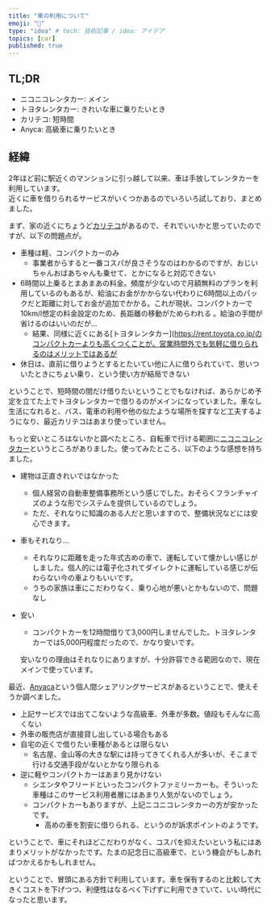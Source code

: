 ```yaml
---
title: "車の利用について"
emoji: "💭"
type: "idea" # tech: 技術記事 / idea: アイデア
topics: [car]
published: true
---
```

## TL;DR
* ニコニコレンタカー: メイン
* トヨタレンタカー: きれいな車に乗りたいとき
* カリテコ: 短時間
* Anyca: 高級車に乗りたいとき

## 経緯
2年ほど前に駅近くのマンションに引っ越して以来、車は手放してレンタカーを利用しています。  
近くに車を借りられるサービスがいくつかあるのでいろいろ試しており、まとめました。

まず、家の近くにちょうど[カリテコ](https://www.cariteco.com/)があるので、それでいいかと思っていたのですが、以下の問題点が。
* 車種は軽、コンパクトカーのみ
    - 事業者からすると一番コスパが良さそうなのはわかるのですが、おじいちゃんおばあちゃんも乗せて、とかになると対応できない
* 6時間以上乗るとまあまあの料金。頻度が少ないので月額無料のプランを利用しているのもあるが、給油にお金がかからない代わりに6時間以上のパックだと距離に対してお金が追加でかかる。これが現状、コンパクトカーで10km/l想定の料金設定のため、長距離の移動がためらわれる 。給油の手間が省けるのはいいのだが...
   - 結果、同様に近くにある[トヨタレンタカー](https://rent.toyota.co.jp/のコンパクトカーよりも高くつくことが。営業時間外でも気軽に借りられるのはメリットではあるが
* 休日は、直前に借りようとするとたいてい他に人に借りられていて、思いついたときにちょい乗り、という使い方が結局できない

ということで、短時間の間だけ借りたいということでもなければ、あらかじめ予定を立てた上でトヨタレンタカーで借りるのがメインになっていました。車なし生活になれると、バス、電車の利用や他の似たような場所を探すなど工夫するようになり、最近カリテコはあまり使っていません。

もっと安いところはないかと調べたところ、自転車で行ける範囲に[ニコニコレンタカー](https://www.2525r.com/)というところがありました。使ってみたところ、以下のような感想を持ちました。
* 建物は正直きれいではなかった
    - 個人経営の自動車整備事務所という感じでした。おそらくフランチャイズのような形でシステムを提供しているのでしょう。
    - ただ、それなりに知識のある人だと思いますので、整備状況などには安心できます。
* 車もそれなり...
   -  それなりに距離を走った年式古めの車で、運転していて懐かしい感じがしました。個人的には電子化されてダイレクトに運転している感じが伝わらない今の車よりもいいです。
   -  うちの家族は車にこだわりなく、乗り心地が悪いとかもないので、問題なし
* 安い
  - コンパクトカーを12時間借りて3,000円しませんでした。トヨタレンタカーでは5,000円程度だったので、かなり安いです。

  安いなりの理由はそれなりにありますが、十分許容できる範囲なので、現在メインで使っています。

最近、[Anyaca](https://anyca.net/)という個人間シェアリングサービスがあるということで、使えそうか調べました。　
* 上記サービスでは出てこないような高級車、外車が多数。値段もそんなに高くない
* 外車の販売店が直接貸し出している場合もある
* 自宅の近くで借りたい車種があるとは限らない
    - 名古屋、金山等の大きな駅には持ってきてくれる人が多いが、そこまで行ける交通手段がないとかなり限られる
* 逆に軽やコンパクトカーはあまり見かけない
   -  シエンタやフリードといったコンパクトファミリーカーも。そういった車種はこのサービス利用者層にはあまり人気がないのでしょう。
   - コンパクトカーもありますが、上記ニコニコレンタカーの方が安かったです。
      - 高めの車を割安に借りられる、というのが訴求ポイントのようです。

ということで、車にそれほどこだわりがなく、コスパを抑えたいという私にはあまりメリットがなかったです。たまの記念日に高級車で、という機会がもしあればつかえるかもしれません。

ということで、冒頭にある方針で利用しています。車を保有するのと比較して大きくコストを下げつつ、利便性はなるべく下げずに利用できていて、いい時代になったと思います。